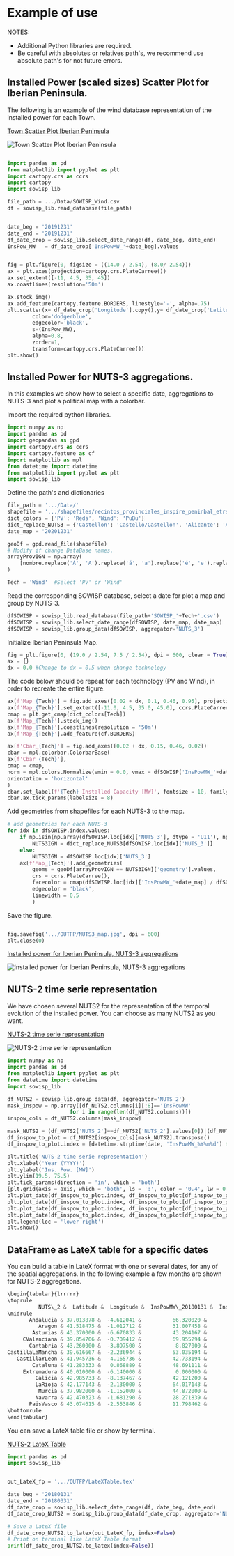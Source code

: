 # Example of use
NOTES: 
- Additional Python libraries are required.
- Be careful with absolutes or relatives path's, we recommend use absolute path's for not future errors.

## Installed Power (scaled sizes) Scatter Plot for Iberian Peninsula.
The following is an example of the wind database representation of the installed power for each Town.

[Town Scatter Plot Iberian Peninsula](https://github.com/matrasujaen/SOWISP/blob/main/Code/town_scatterplot_iberianpeninsula.py)

![Town Scatter Plot Iberian Peninsula](https://github.com/matrasujaen/SOWISP/blob/main/Code/imgs/town_scatterplot_ip.png)


```python

import pandas as pd
from matplotlib import pyplot as plt
import cartopy.crs as ccrs
import cartopy
import sowisp_lib

file_path = .../Data/SOWISP_Wind.csv
df = sowisp_lib.read_database(file_path)


date_beg = '20191231'
date_end = '20191231'
df_date_crop = sowisp_lib.select_date_range(df, date_beg, date_end)
InsPow_MW   = df_date_crop['InsPowMW_'+date_beg].values


fig = plt.figure(0, figsize = ((14.0 / 2.54), (8.0/ 2.54)))
ax = plt.axes(projection=cartopy.crs.PlateCarree())
ax.set_extent([-11, 4.5, 35, 45])
ax.coastlines(resolution='50m')

ax.stock_img()
ax.add_feature(cartopy.feature.BORDERS, linestyle='-', alpha=.75)
plt.scatter(x= df_date_crop['Longitude'].copy(),y= df_date_crop['Latitude'].copy(),
        color='dodgerblue',
        edgecolor='black',
        s=(InsPow_MW),
        alpha=0.8,
        zorder=1,
        transform=cartopy.crs.PlateCarree())
plt.show()
```


## Installed Power for NUTS-3 aggregations.
In this examples we show how to select a specific date, aggregations to NUTS-3 and plot a political map with a colorbar.

Import the required python libraries.

```python
import numpy as np
import pandas as pd
import geopandas as gpd
import cartopy.crs as ccrs
import cartopy.feature as cf
import matplotlib as mpl
from datetime import datetime
from matplotlib import pyplot as plt
import sowisp_lib
```
Define the path's and dictionaries 

```python
file_path = '.../Data/'
shapefile = '.../shapefiles/recintos_provinciales_inspire_peninbal_etrs89.shp'
dict_colors = {'PV': 'Reds', 'Wind': 'PuBu'}
dict_replace_NUTS3 = {'Castellon': 'Castello/Castellon', 'Alicante': 'Alacant/Alicante', 'Araba': 'Araba/Alava', 'Valencia': 'València/Valencia'}
date_map = '20201231'
```

```python
geoDf = gpd.read_file(shapefile)
# Modify if change DataBase names.
arrayProvIGN = np.array(
    [nombre.replace('Á', 'A').replace('á', 'a').replace('é', 'e').replace('í', 'i').replace('ó', 'o').replace('ñ', 'n').replace(' ', '') for nombre in geoDf['NAMEUNIT'].values]
)

Tech = 'Wind'  #Select 'PV' or 'Wind'
```

Read the corresponding SOWISP database, select a date for plot a map and group by NUTS-3.
```python
dfSOWISP = sowisp_lib.read_database(file_path+'SOWISP_'+Tech+'.csv')
dfSOWISP = sowisp_lib.select_date_range(dfSOWISP, date_map, date_map)
dfSOWISP = sowisp_lib.group_data(dfSOWISP, aggregator='NUTS_3')
```



Initialize Iberian Peninsula Map.
```python
fig = plt.figure(0, (19.0 / 2.54, 7.5 / 2.54), dpi = 600, clear = True)
ax = {}
dx = 0.0 #Change to dx = 0.5 when change technology
```

The code below should be repeat for each technology (PV and Wind), in order to recreate the entire figure.
```python
ax[f'Map_{Tech}'] = fig.add_axes([0.02 + dx, 0.1, 0.46, 0.95], projection = ccrs.PlateCarree())
ax[f'Map_{Tech}'].set_extent([-11.0, 4.5, 35.0, 45.0], ccrs.PlateCarree())
cmap = plt.get_cmap(dict_colors[Tech])
ax[f'Map_{Tech}'].stock_img()
ax[f'Map_{Tech}'].coastlines(resolution = '50m')
ax[f'Map_{Tech}'].add_feature(cf.BORDERS)

ax[f'Cbar_{Tech}'] = fig.add_axes([0.02 + dx, 0.15, 0.46, 0.02])
cbar = mpl.colorbar.ColorbarBase(
ax[f'Cbar_{Tech}'],
cmap = cmap,
norm = mpl.colors.Normalize(vmin = 0.0, vmax = dfSOWISP['InsPowMW_'+date_map].max()),
orientation = 'horizontal'
)
cbar.set_label(f'{Tech} Installed Capacity [MW]', fontsize = 10, family = 'Liberation Sans')
cbar.ax.tick_params(labelsize = 8)
```

Add geometries from shapefiles for each NUTS-3 to the map.
```python
# add geometries for each NUTS-3
for idx in dfSOWISP.index.values:
    if np.isin(np.array(dfSOWISP.loc[idx]['NUTS_3'], dtype = 'U11'), np.array(tuple(dict_replace_NUTS3.keys()), dtype = 'U11')).item() == True:
        NUTS3IGN = dict_replace_NUTS3[dfSOWISP.loc[idx]['NUTS_3']]
    else:
        NUTS3IGN = dfSOWISP.loc[idx]['NUTS_3']
    ax[f'Map_{Tech}'].add_geometries(
        geoms = geoDf[arrayProvIGN == NUTS3IGN]['geometry'].values,
        crs = ccrs.PlateCarree(),
        facecolor = cmap(dfSOWISP.loc[idx]['InsPowMW_'+date_map] / dfSOWISP['InsPowMW_'+date_map].max()),
        edgecolor = 'black',
        linewidth = 0.5
        )
```

Save the figure. 
```python

fig.savefig('.../OUTFP/NUTS3_map.jpg', dpi = 600)
plt.close(0)
```

[Installed power for Iberian Peninsula, NUTS-3 aggregations](https://github.com/matrasujaen/SOWISP/blob/main/Code/NUTS_3_aggregations_map.py)

![Installed power for Iberian Peninsula, NUTS-3 aggregations](https://github.com/matrasujaen/SOWISP/blob/main/Code/imgs/NUTS3_map.jpg)


## NUTS-2 time serie representation 
We have chosen several NUTS2 for the representation of the temporal evolution of the installed power. You can choose as many NUTS2 as you want.

[NUTS-2 time serie representation](https://github.com/matrasujaen/SOWISP/blob/main/Code/NUTS_2_timeserie.py)



![NUTS-2 time serie representation](https://github.com/matrasujaen/SOWISP/blob/main/Code/imgs/NUTS2_timeserie.png)




```python
import numpy as np
import pandas as pd
from matplotlib import pyplot as plt
from datetime import datetime
import sowisp_lib

df_NUTS2 = sowisp_lib.group_data(df, aggregator='NUTS_2')
mask_inspow = np.array([df_NUTS2.columns[i][:8]=='InsPowMW'
                    for i in range(len(df_NUTS2.columns))])
inspow_cols = df_NUTS2.columns[mask_inspow]

mask_NUTS2 = (df_NUTS2['NUTS_2']==df_NUTS2['NUTS_2'].values[0])|(df_NUTS2['NUTS_2']==df_NUTS2['NUTS_2'].values[5])|(df_NUTS2['NUTS_2']==df_NUTS2['NUTS_2'].values[9])|(df_NUTS2['NUTS_2']==df_NUTS2['NUTS_2'].values[7])
df_inspow_to_plot = df_NUTS2[inspow_cols][mask_NUTS2].transpose()
df_inspow_to_plot.index = [datetime.strptime(date, 'InsPowMW_%Y%m%d') for date in df_inspow_to_plot.index]

plt.title('NUTS-2 time serie representation')
plt.xlabel('Year (YYYY)')
plt.ylabel('Ins. Pow. [MW]')
plt.ylim(19.5, 75.5)
plt.tick_params(direction = 'in', which = 'both')
[plt.grid(axis = axis, which = 'both', ls = ':', color = '0.4', lw = 0.5) for axis in ('x', 'y')]
plt.plot_date(df_inspow_to_plot.index, df_inspow_to_plot[df_inspow_to_plot.columns[0]].values, '--', label=df_NUTS2['NUTS_2'].values[0])
plt.plot_date(df_inspow_to_plot.index, df_inspow_to_plot[df_inspow_to_plot.columns[1]].values, '--', label=df_NUTS2['NUTS_2'].values[5])
plt.plot_date(df_inspow_to_plot.index, df_inspow_to_plot[df_inspow_to_plot.columns[2]].values, '--', label=df_NUTS2['NUTS_2'].values[9])
plt.plot_date(df_inspow_to_plot.index, df_inspow_to_plot[df_inspow_to_plot.columns[3]].values, '--', label=df_NUTS2['NUTS_2'].values[7])
plt.legend(loc = 'lower right')
plt.show()
```

## DataFrame as LateX table for a specific dates
You can build a table in LateX format with one or several dates, for any of the spatial aggregations. In the following example a few months are shown for NUTS-2 aggregations.

```python
\begin{tabular}{lrrrrr}
\toprule
          NUTS\_2 &  Latitude &  Longitude &  InsPowMW\_20180131 &  InsPowMW\_20180228 &  InsPowMW\_20180331 \\
\midrule
       Andalucia & 37.013878 &  -4.612041 &          66.320020 &          66.320020 &          66.320020 \\
          Aragon & 41.518475 &  -1.012712 &          31.007458 &          31.007458 &          31.007458 \\
        Asturias & 43.370000 &  -6.670833 &          43.204167 &          43.204167 &          43.204167 \\
     CValenciana & 39.854706 &  -0.709412 &          69.955294 &          69.955294 &          69.955294 \\
       Cantabria & 43.260000 &  -3.897500 &           8.827000 &           8.827000 &           8.827000 \\
CastillaLaMancha & 39.616667 &  -2.236944 &          53.035194 &          53.035194 &          53.179222 \\
   CastillaYLeon & 41.945736 &  -4.165736 &          42.733194 &          42.733194 &          42.733194 \\
        Cataluna & 41.283333 &   0.868889 &          48.691111 &          48.691111 &          48.691111 \\
     Extremadura & 40.010000 &  -6.140000 &           0.000000 &           0.000000 &           0.000000 \\
         Galicia & 42.985733 &  -8.137467 &          42.121200 &          43.027867 &          43.027867 \\
         LaRioja & 42.177143 &  -2.130000 &          64.017143 &          64.017143 &          64.017143 \\
          Murcia & 37.982000 &  -1.152000 &          44.872000 &          44.872000 &          44.872000 \\
         Navarra & 42.470323 &  -1.681290 &          28.271839 &          28.271839 &          28.271839 \\
       PaisVasco & 43.074615 &  -2.553846 &          11.798462 &          11.798462 &          11.798462 \\
\bottomrule
\end{tabular}
```

You can save a LateX table file or show by terminal. 

[NUTS-2 LateX Table](https://github.com/matrasujaen/SOWISP/blob/main/Code/NUTS_2_LateXTable.py)

```python
import pandas as pd
import sowisp_lib


out_LateX_fp = '.../OUTFP/LateXTable.tex'

date_beg = '20180131'
date_end = '20180331'
df_date_crop = sowisp_lib.select_date_range(df, date_beg, date_end)
df_date_crop_NUTS2 = sowisp_lib.group_data(df_date_crop, aggregator='NUTS_2')

# Save a LateX file
df_date_crop_NUTS2.to_latex(out_LateX_fp, index=False)
# Print on terminal like LateX Table format
print(df_date_crop_NUTS2.to_latex(index=False))
```



